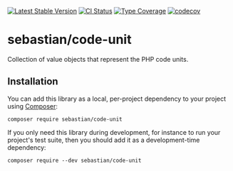 [![Latest Stable Version](https://poser.pugx.org/sebastian/code-unit/v/stable.png)](https://packagist.org/packages/sebastian/code-unit)
[![CI Status](https://github.com/sebastianbergmann/code-unit/workflows/CI/badge.svg)](https://github.com/sebastianbergmann/code-unit/actions)
[![Type Coverage](https://shepherd.dev/github/sebastianbergmann/code-unit/coverage.svg)](https://shepherd.dev/github/sebastianbergmann/code-unit)
[![codecov](https://codecov.io/gh/sebastianbergmann/code-unit/branch/main/graph/badge.svg)](https://codecov.io/gh/sebastianbergmann/code-unit)

# sebastian/code-unit

Collection of value objects that represent the PHP code units.

## Installation

You can add this library as a local, per-project dependency to your project using [Composer](https://getcomposer.org/):

```
composer require sebastian/code-unit
```

If you only need this library during development, for instance to run your project's test suite, then you should add it as a development-time dependency:

```
composer require --dev sebastian/code-unit
```
